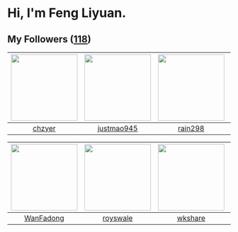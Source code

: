 # Hi, I'm Feng Liyuan.

## My Followers ([118](https://github.com/SunRunAway?tab=followers))

| <img src="https://avatars.githubusercontent.com/u/1464115?v=4" width="150" height="150" /> | <img src="https://avatars.githubusercontent.com/u/619331?v=4" width="150" height="150" /> | <img src="https://avatars.githubusercontent.com/u/20725525?v=4" width="150" height="150" /> | <img src="https://avatars.githubusercontent.com/u/19871320?v=4" width="150" height="150" /> |
| :----------------------------------------------------------------------------------------: | :---------------------------------------------------------------------------------------: | :-----------------------------------------------------------------------------------------: | :-----------------------------------------------------------------------------------------: |
|                             [chzyer](https://github.com/chzyer)                            |                        [justmao945](https://github.com/justmao945)                        |                            [rain298](https://github.com/rain298)                            |                           [mind1949](https://github.com/mind1949)                           |

| <img src="https://avatars.githubusercontent.com/u/10414494?v=4" width="150" height="150" /> | <img src="https://avatars.githubusercontent.com/u/26373840?v=4" width="150" height="150" /> | <img src="https://avatars.githubusercontent.com/u/2918384?v=4" width="150" height="150" /> | <img src="https://avatars.githubusercontent.com/u/25010034?v=4" width="150" height="150" /> |
| :-----------------------------------------------------------------------------------------: | :-----------------------------------------------------------------------------------------: | :----------------------------------------------------------------------------------------: | :-----------------------------------------------------------------------------------------: |
|                          [WanFadong](https://github.com/WanFadong)                          |                           [royswale](https://github.com/royswale)                           |                            [wkshare](https://github.com/wkshare)                           |                            [Handora](https://github.com/Handora)                            |